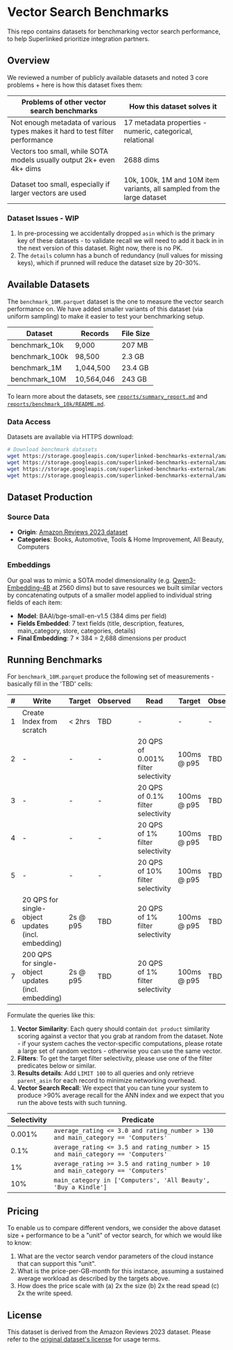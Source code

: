 # Vector Search Benchmarks

This repo contains datasets for benchmarking vector search performance, to help Superlinked prioritize integration partners.

## Overview

We reviewed a number of publicly available datasets and noted 3 core problems + here is how this dataset fixes them:

|Problems of other vector search benchmarks|How this dataset solves it|
|-|-|
|Not enough metadata of various types makes it hard to test filter performance|17 metadata properties - numeric, categorical, relational|
|Vectors too small, while SOTA models usually output 2k+ even 4k+ dims|2688 dims|
|Dataset too small, especially if larger vectors are used|10k, 100k, 1M and 10M item variants, all sampled from the large dataset|

### Dataset Issues - WIP
1. In pre-processing we accidentally dropped `asin` which is the primary key of these datasets - to validate recall we will need to add it back in in the next version of this dataset. Right now, there is no PK.
2. The `details` column has a bunch of redundancy (null values for missing keys), which if prunned will reduce the dataset size by 20-30%.

## Available Datasets

The `benchmark_10M.parquet` dataset is the one to measure the vector search performance on. We have added smaller variants of this dataset (via uniform sampling) to make it easier to test your benchmarking setup.

| Dataset | Records | File Size |
|---------|---------|-----------|
| benchmark_10k | 9,000 | 207 MB |
| benchmark_100k | 98,500 | 2.3 GB |
| benchmark_1M | 1,044,500 | 23.4 GB |
| benchmark_10M | 10,564,046 | 243 GB |

To learn more about the datasets, see [`reports/summary_report.md`](reports/summary_report.md) and [`reports/benchmark_10k/README.md`](reports/benchmark_10k/README.md).

### Data Access

Datasets are available via HTTPS download:

```bash
# Download benchmark datasets
wget https://storage.googleapis.com/superlinked-benchmarks-external/amazon-products/benchmark_10k.parquet
wget https://storage.googleapis.com/superlinked-benchmarks-external/amazon-products/benchmark_100k.parquet
wget https://storage.googleapis.com/superlinked-benchmarks-external/amazon-products/benchmark_1M.parquet
wget https://storage.googleapis.com/superlinked-benchmarks-external/amazon-products/benchmark_10M.parquet
```

## Dataset Production

### Source Data
- **Origin**: [Amazon Reviews 2023 dataset](https://amazon-reviews-2023.github.io/)
- **Categories**: Books, Automotive, Tools & Home Improvement, All Beauty, Computers

### Embeddings
Our goal was to mimic a SOTA model dimensionality (e.g. [Qwen3-Embedding-4B](https://huggingface.co/Qwen/Qwen3-Embedding-4B) at 2560 dims) but to save resources we built similar vectors by concatenating outputs of a smaller model applied to individual string fields of each item:
- **Model**: BAAI/bge-small-en-v1.5 (384 dims per field)
- **Fields Embedded**: 7 text fields (title, description, features, main_category, store, categories, details)
- **Final Embedding**: 7 × 384 = 2,688 dimensions per product


## Running Benchmarks

For `benchmark_10M.parquet` produce the following set of measurements - basically fill in the 'TBD' cells:

| # | Write | Target | Observed |Read | Target | Observed |
|-|-|-|-|-|-|-|
|1|Create Index from scratch | < 2hrs |TBD|-|-|-|
|2|- | - |-|20 QPS of 0.001% filter selectivity| 100ms @ p95 | TBD |
|3|- | - |-|20 QPS of 0.1% filter selectivity| 100ms @ p95 | TBD |
|4|- | - |-|20 QPS of 1% filter selectivity| 100ms @ p95 | TBD |
|5|- | - |-|20 QPS of 10% filter selectivity| 100ms @ p95 | TBD |
|6|20 QPS for single-object updates (incl. embedding)| 2s @ p95 | TBD |20 QPS of 1% filter selectivity| 100ms @ p95 | TBD |
|7|200 QPS for single-object updates (incl. embedding)| 2s @ p95 | TBD |20 QPS of 1% filter selectivity| 100ms @ p95 | TBD |

Formulate the queries like this:
1. **Vector Similarity**: Each query should contain `dot product` similarity scoring against a vector that you grab at random from the dataset. Note - if your system caches the vector-specific computations, please rotate a large set of random vectors - otherwise you can use the same vector.
2. **Filters**: To get the target filter selectivity, please use one of the filter predicates below or similar.
3. **Results details**: Add `LIMIT 100` to all queries and only retrieve `parent_asin` for each record to minimize networking overhead.
4. **Vector Search Recall**: We expect that you can tune your system to produce >90% average recall for the ANN index and we expect that you run the above tests with such tunning.

|Selectivity|Predicate|
|-|-|
|0.001%|`average_rating <= 3.0 and rating_number > 130 and main_category == 'Computers'`|
|0.1%|`average_rating <= 3.5 and rating_number > 15 and main_category == 'Computers'`|
|1%|`average_rating >= 3.5 and rating_number > 10 and main_category == 'Computers'`|
|10%|`main_category in ['Computers', 'All Beauty', 'Buy a Kindle']`|

## Pricing

To enable us to compare different vendors, we consider the above dataset size + performance to be a "unit" of vector search, for which we would like to know:
1. What are the vector search vendor parameters of the cloud instance that can support this "unit".
2. What is the price-per-GB-month for this instance, assuming a sustained average workload as described by the targets above.
3. How does the price scale with (a) 2x the size (b) 2x the read spead (c) 2x the write speed.

## License

This dataset is derived from the Amazon Reviews 2023 dataset. Please refer to the [original dataset's license](https://amazon-reviews-2023.github.io/) for usage terms.